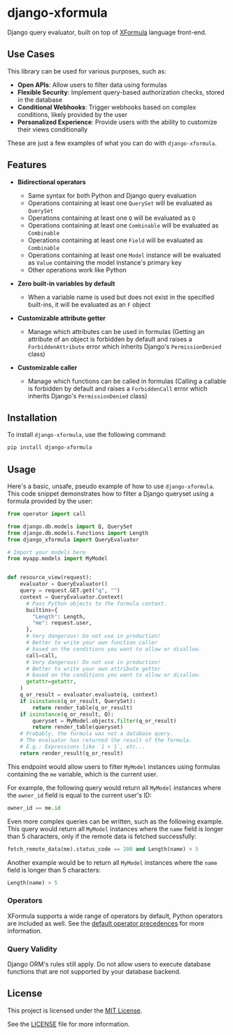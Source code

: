 # django-xformula

Django query evaluator, built on top of
[XFormula](https://github.com/ertgl/xformula) language front-end.

## Use Cases

This library can be used for various purposes, such as:

* **Open APIs**: Allow users to filter data using formulas
* **Flexible Security**: Implement query-based authorization checks, stored in the database
* **Conditional Webhooks**: Trigger webhooks based on complex conditions, likely provided by the user
* **Personalized Experience**: Provide users with the ability to customize their views conditionally

These are just a few examples of what you can do with `django-xformula`.

## Features

* **Bidirectional operators**
  * Same syntax for both Python and Django query evaluation
  * Operations containing at least one `QuerySet` will be evaluated as `QuerySet`
  * Operations containing at least one `Q` will be evaluated as `Q`
  * Operations containing at least one `Combinable` will be evaluated as `Combinable`
  * Operations containing at least one `Field` will be evaluated as `Combinable`
  * Operations containing at least one `Model` instance will be evaluated as `Value` containing the model instance's primary key
  * Other operations work like Python

* **Zero built-in variables by default**
  * When a variable name is used but does not exist in the specified built-ins, it will be evaluated as an `F` object

* **Customizable attribute getter**
  * Manage which attributes can be used in formulas (Getting an attribute of an object is forbidden by default and raises a `ForbiddenAttribute` error which inherits Django's `PermissionDenied` class)

* **Customizable caller**
  * Manage which functions can be called in formulas (Calling a callable is forbidden by default and raises a `ForbiddenCall` error which inherits Django's `PermissionDenied` class)

## Installation

To install `django-xformula`, use the following command:

```sh
pip install django-xformula
```

## Usage

Here's a basic, unsafe, pseudo example of how to use `django-xformula`.
This code snippet demonstrates how to filter a Django queryset using a
formula provided by the user:

```py
from operator import call

from django.db.models import Q, QuerySet
from django.db.models.functions import Length
from django_xformula import QueryEvaluator

# Import your models here
from myapp.models import MyModel


def resource_view(request):
    evaluator = QueryEvaluator()
    query = request.GET.get("q", "")
    context = QueryEvaluator.Context(
      # Pass Python objects to the formula context.
      builtins={
        "Length": Length,
        "me": request.user,
      },
      # Very dangerous! Do not use in production!
      # Better to write your own function caller
      # based on the conditions you want to allow or disallow.
      call=call,
      # Very dangerous! Do not use in production!
      # Better to write your own attribute getter
      # based on the conditions you want to allow or disallow.
      getattr=getattr,
    )
    q_or_result = evaluator.evaluate(q, context)
    if isinstance(q_or_result, QuerySet):
        return render_table(q_or_result)
    if isinstance(q_or_result, Q):
        queryset = MyModel.objects.filter(q_or_result)
        return render_table(queryset)
    # Probably, the formula was not a database query.
    # The evaluator has returned the result of the formula.
    # E.g.: Expressions like `1 + 1`, etc...
    return render_result(q_or_result)
```

This endpoint would allow users to filter `MyModel` instances using formulas
containing the `me` variable, which is the current user.

For example, the following query would return all `MyModel` instances where the
`owner_id` field is equal to the current user's ID:

```python
owner_id == me.id
```

Even more complex queries can be written, such as the following example.
This query would return all `MyModel` instances where the `name` field is longer
than 5 characters, only if the remote data is fetched successfully:

```python
fetch_remote_data(me).status_code == 200 and Length(name) > 5
```

Another example would be to return all `MyModel` instances where the `name`
field is longer than 5 characters:

```python
Length(name) > 5
```

### Operators

XFormula supports a wide range of operators by default, Python operators are
included as well. See the
[default operator precedences](https://github.com/ertgl/xformula/blob/main/src/xformula/syntax/core/operations/default_operator_precedences.py#L16)
for more information.

### Query Validity

Django ORM's rules still apply. Do not allow users to execute database
functions that are not supported by your database backend.

## License

This project is licensed under the
[MIT License](https://opensource.org/license/mit).

See the [LICENSE](LICENSE) file for more information.
